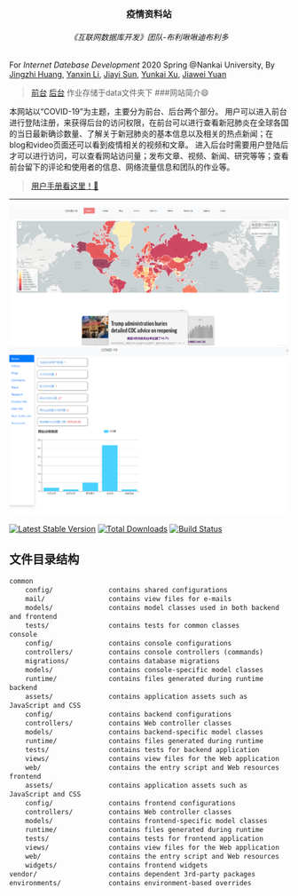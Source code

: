 <h3 align="center">疫情资料站</h3>
<h6 align="center">《互联网数据库开发》团队-布利啾啾迪布利多</h6>

For *Internet Datebase Development* 2020 Spring @Nankai University,
By [Jingzhi Huang](https://github.com/NebulaJZ), [Yanxin Li](https://github.com/Liyx55), [Jiayi Sun](https://github.com/Guru759), [Yunkai Xu](https://github.com/MilkyBoat), [Jiawei Yuan](https://github.com/tenkinoko)
<br>
>[前台](http://covid.milkyship.cn) [后台](http://covid.milkyship.cn/backend/web)
>作业存储于data文件夹下
###网站简介😄

本网站以“COVID-19”为主题，主要分为前台、后台两个部分。
用户可以进入前台进行登陆注册，来获得后台的访问权限，在前台可以进行查看新冠肺炎在全球各国的当日最新确诊数量、了解关于新冠肺炎的基本信息以及相关的热点新闻；在blog和video页面还可以看到疫情相关的视频和文章。
进入后台时需要用户登陆后才可以进行访问，可以查看网站访问量；发布文章、视频、新闻、研究等等；查看前台留下的评论和使用者的信息、网络流量信息和团队的作业等。

>[用户手册看这里！🎈](data/team/布利啾啾迪布利多_用户手册(1810729_1810756_1813265_1713667_1810546).pdf)
---
![homepage](README.asset/frontend_homepage.png)
![homepage](README.asset/backend_homepage.png)


[![Latest Stable Version](https://img.shields.io/packagist/v/yiisoft/yii2-app-advanced.svg)](https://packagist.org/packages/yiisoft/yii2-app-advanced)
[![Total Downloads](https://img.shields.io/packagist/dt/yiisoft/yii2-app-advanced.svg)](https://packagist.org/packages/yiisoft/yii2-app-advanced)
[![Build Status](https://travis-ci.com/yiisoft/yii2-app-advanced.svg?branch=master)](https://travis-ci.com/yiisoft/yii2-app-advanced)

文件目录结构
-------------------

```
common
    config/              contains shared configurations
    mail/                contains view files for e-mails
    models/              contains model classes used in both backend and frontend
    tests/               contains tests for common classes    
console
    config/              contains console configurations
    controllers/         contains console controllers (commands)
    migrations/          contains database migrations
    models/              contains console-specific model classes
    runtime/             contains files generated during runtime
backend
    assets/              contains application assets such as JavaScript and CSS
    config/              contains backend configurations
    controllers/         contains Web controller classes
    models/              contains backend-specific model classes
    runtime/             contains files generated during runtime
    tests/               contains tests for backend application    
    views/               contains view files for the Web application
    web/                 contains the entry script and Web resources
frontend
    assets/              contains application assets such as JavaScript and CSS
    config/              contains frontend configurations
    controllers/         contains Web controller classes
    models/              contains frontend-specific model classes
    runtime/             contains files generated during runtime
    tests/               contains tests for frontend application
    views/               contains view files for the Web application
    web/                 contains the entry script and Web resources
    widgets/             contains frontend widgets
vendor/                  contains dependent 3rd-party packages
environments/            contains environment-based overrides
```
